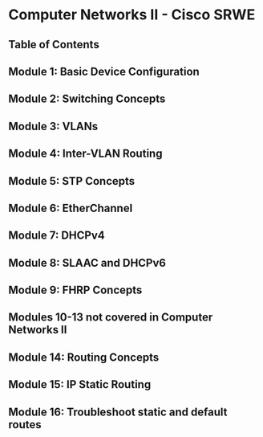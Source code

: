 # Computer Networks II - Cisco SRWE

## Table of Contents

## Module 1: Basic Device Configuration

## Module 2: Switching Concepts

## Module 3: VLANs

## Module 4: Inter-VLAN Routing

## Module 5: STP Concepts

## Module 6: EtherChannel

## Module 7: DHCPv4

## Module 8: SLAAC and DHCPv6

## Module 9: FHRP Concepts

## Modules 10-13 not covered in Computer Networks II

## Module 14: Routing Concepts

## Module 15: IP Static Routing

## Module 16: Troubleshoot static and default routes
